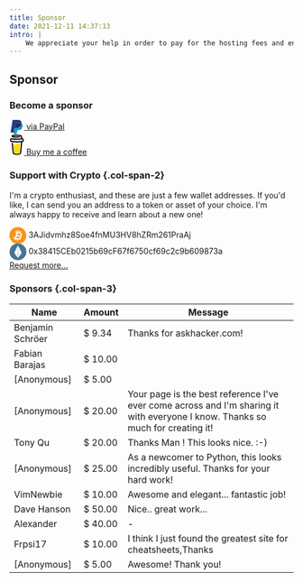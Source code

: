 ```yaml
---
title: Sponsor
date: 2021-12-11 14:37:13
intro: |
    We appreciate your help in order to pay for the hosting fees and ensuring I can spend enough time to create and optimize the cheatsheet webpage.
---
```


Sponsor
---------------



### Become a sponsor

<div class="flex justify-center w-full py-5">
    <a class="flex items-center w-3/5 px-4 py-3 rounded-xl bg-[#2f6eb4]" target="_blank" rel="noopener external nofollow noreferrer" href="https://paypal.me/fechinmr">
        <svg class="icon" style="width:26px;vertical-align:middle;fill:currentColor;overflow:hidden" viewBox="0 0 1024 1024" version="1.1" xmlns="http://www.w3.org/2000/svg" p-id="6144"><path d="M841.813333 253.269333c-.938667 5.888-2.005333 11.946667-3.2 18.176-40.576 209.749333-179.498667 282.24-356.864 282.24H391.424a43.946667 43.946667 0 0 0-43.349333 37.376l-46.250667 295.210667-13.098667 83.626667a23.338667 23.338667 0 0 0 22.784 26.88h160.213334a38.613333 38.613333 0 0 0 38.058666-32.682667l1.578667-8.192 30.165333-192.64 1.962667-10.538667a38.613333 38.613333 0 0 1 38.058667-32.768h23.936c155.221333 0 276.736-63.445333 312.234666-246.954666 14.848-76.672 7.168-140.714667-32.085333-185.728a153.301333 153.301333 0 0 0-43.861333-34.005334z" fill="#179BD7" p-id="6145"></path><path d="M799.317333 236.202667a318.464 318.464 0 0 0-39.509333-8.789334 498.474667 498.474667 0 0 0-79.616-5.845333h-241.28a38.528 38.528 0 0 0-38.058667 32.768L349.525333 581.546667l-1.450666 9.514666a43.946667 43.946667 0 0 1 43.349333-37.376h90.325333c177.365333 0 316.288-72.533333 356.864-282.24 1.237333-6.229333 2.261333-12.288 3.157334-18.176a215.68 215.68 0 0 0-42.453334-17.066666z" fill="#222D65" p-id="6146" data-spm-anchor-id="a313x.7781069.0.i0" class=""></path><path d="M400.853333 254.293333a38.442667 38.442667 0 0 1 38.058667-32.725333h241.28c28.586667 0 55.296 1.877333 79.616 5.845333 16.512 2.602667 32.768 6.528 48.64 11.690667 11.946667 3.968 23.082667 8.704 33.365333 14.165333 12.074667-77.525333-.085333-130.304-41.770666-178.133333C754.133333 22.528 671.274667 0 565.248 0H257.365333c-21.632 0-40.106667 15.872-43.477333 37.418667L85.674667 855.466667a26.752 26.752 0 0 0 5.973333 21.461333c5.034667 5.888 12.373333 9.301333 20.096 9.344h190.08l47.701333-304.725333 51.328-327.253334z" fill="#253B80" p-id="6147"></path></svg>
        <span class="ml-3 text-white text-xl font-semibold leading-none">via PayPal</span>
    </a>
</div>
<div class="flex justify-center w-full pb-5">
    <a href="https://www.buymeacoffee.com/amriunix" class="flex items-center w-3/5 px-4 py-1.5 rounded-xl bg-[#90d4b7] line-through decoration-pink-500">
        <svg width="26" viewBox="0 0 25 35" fill="none" xmlns="http://www.w3.org/2000/svg"><path d="M22.0672 8.1281 22.0437 8.11426 21.9893 8.09766C22.0112 8.11614 22.0386 8.12685 22.0672 8.1281Z" fill="black"></path><path d="M22.4111 10.5781 22.3848 10.5855 22.4111 10.5781Z" fill="black"></path><path d="M22.0735 8.11128C22.0708 8.11093 22.0681 8.11029 22.0655 8.10938 22.0654 8.11115 22.0654 8.11293 22.0655 8.1147 22.0685 8.11432 22.0712 8.11313 22.0735 8.11128Z" fill="black"></path><path d="M22.3877 10.5647 22.4274 10.5421 22.4421 10.5338 22.4555 10.5195C22.4303 10.5304 22.4074 10.5457 22.3877 10.5647Z" fill="black"></path><path d="M22.1334 8.1762 22.0947 8.1393 22.0684 8.125C22.0825 8.14993 22.1058 8.16832 22.1334 8.1762Z" fill="black"></path><path d="M12.3836 31.9453C12.3526 31.9587 12.3255 31.9796 12.3047 32.0062L12.3291 31.9905C12.3457 31.9753 12.3693 31.9573 12.3836 31.9453Z" fill="black"></path><path d="M18.0497 30.8309C18.0497 30.7958 18.0326 30.8023 18.0368 30.9268 18.0368 30.9167 18.0409 30.9065 18.0428 30.8969 18.0451 30.8747 18.0469 30.853 18.0497 30.8309Z" fill="black"></path><path d="M17.4617 31.9453C17.4307 31.9587 17.4036 31.9796 17.3828 32.0062L17.4073 31.9905C17.4239 31.9753 17.4474 31.9573 17.4617 31.9453Z" fill="black"></path><path d="M8.39845 32.2145C8.37496 32.1941 8.34619 32.1807 8.31543 32.1758 8.34034 32.1878 8.36524 32.1998 8.38185 32.209L8.39845 32.2145Z" fill="black"></path><path d="M7.50541 31.3533C7.50173 31.317 7.49058 31.2818 7.47266 31.25 7.48535 31.2831 7.49598 31.317 7.50448 31.3515L7.50541 31.3533Z" fill="black"></path><path d="M13.5278 15.9814C12.2963 16.5086 10.8987 17.1064 9.08736 17.1064 8.32963 17.1048 7.57558 17.0009 6.8457 16.7973L8.09845 29.6592C8.14279 30.1968 8.38769 30.698 8.78452 31.0634 9.18134 31.4288 9.70106 31.6316 10.2405 31.6315 10.2405 31.6315 12.0167 31.7237 12.6094 31.7237 13.2474 31.7237 15.1601 31.6315 15.1601 31.6315 15.6995 31.6315 16.2191 31.4286 16.6158 31.0633 17.0125 30.6979 17.2574 30.1967 17.3017 29.6592L18.6435 15.4463C18.0439 15.2415 17.4387 15.1055 16.7565 15.1055 15.5767 15.105 14.626 15.5114 13.5278 15.9814Z" fill="#FFDD00"></path><path d="M2.96582 10.5039 2.98704 10.5237 3.00088 10.532C2.99022 10.5215 2.97847 10.512 2.96582 10.5039Z" fill="black"></path><path d="M24.4376 9.31226 24.249 8.36071C24.0797 7.50694 23.6955 6.70022 22.8191 6.39164 22.5382 6.29294 22.2195 6.2505 22.0041 6.04617 21.7887 5.84184 21.725 5.5245 21.6752 5.23023 21.583 4.6901 21.4963 4.14952 21.4017 3.61033 21.3201 3.14677 21.2555 2.62602 21.0428 2.20075 20.7661 1.62973 20.1918 1.29579 19.6208 1.07485 19.3282.965622 19.0296.873222 18.7265.798101 17.2998.421723 15.7999.283349 14.3322.204476 12.5705.107269 10.8042.136556 9.04673.292113 7.73863.411114 6.36089.555024 5.11783 1.00751 4.6635 1.1731 4.19533 1.37189 3.84986 1.7229 3.42597 2.15417 3.2876 2.82113 3.5971 3.35894 3.81711 3.74086 4.1898 4.01069 4.58509 4.18919 5.09997 4.41919 5.63769 4.5942 6.18931 4.71132 7.72526 5.0508 9.3161 5.1841 10.8853 5.24083 12.6245 5.31103 14.3665 5.25414 16.0974 5.07063 16.5254 5.02359 16.9527 4.96716 17.3792 4.90136 17.8815 4.82433 18.2039 4.16751 18.0558 3.70995 17.8787 3.16292 17.4027 2.95074 16.8644 3.0333 16.7851 3.04576 16.7062 3.05729 16.6269 3.06882L16.5697 3.07712C16.3873 3.10019 16.205 3.12171 16.0226 3.1417 15.646 3.18229 15.2683 3.2155 14.8898 3.24133 14.042 3.30037 13.192 3.32758 12.3423 3.32896 11.5075 3.32896 10.6722 3.30544 9.83916 3.25055 9.45909 3.22564 9.07994 3.19397 8.70172 3.15553 8.52967 3.13755 8.35809 3.11864 8.18651 3.09742L8.02322 3.07666 7.98771 3.07159 7.81843 3.04714C7.4725 2.99502 7.12656 2.93506 6.78431 2.86264 6.74978 2.85498 6.71889 2.83577 6.69675 2.80818 6.67461 2.78059 6.66254 2.74627 6.66254 2.71089 6.66254 2.67552 6.67461 2.6412 6.69675 2.61361 6.71889 2.58602 6.74978 2.5668 6.78431 2.55914H6.79077C7.08735 2.49595 7.38624 2.44199 7.68605 2.39494 7.78599 2.37926 7.88623 2.36388 7.98679 2.34881H7.98955C8.17728 2.33636 8.36593 2.30269 8.55274 2.28055 10.178 2.11149 11.813 2.05386 13.4461 2.10804 14.239 2.13111 15.0314 2.17769 15.8206 2.25795 15.9903 2.27548 16.1592 2.29393 16.328 2.31468 16.3926 2.32252 16.4576 2.33175 16.5226 2.33959L16.6536 2.3585C17.0355 2.41539 17.4154 2.48442 17.7934 2.5656 18.3533 2.68737 19.0724 2.72704 19.3215 3.3405 19.4008 3.53514 19.4368 3.75147 19.4806 3.9558L19.5364 4.2164C19.5379 4.22108 19.5389 4.22586 19.5396 4.2307 19.6716 4.8457 19.8036 5.46069 19.9359 6.07569 19.9455 6.12112 19.9458 6.16806 19.9365 6.21359 19.9273 6.25911 19.9087 6.30224 19.8821 6.34028 19.8554 6.37832 19.8212 6.41046 19.7816 6.4347 19.7419 6.45893 19.6977 6.47474 19.6517 6.48113H19.648L19.5673 6.4922 19.4875 6.50281C19.2348 6.53571 18.9817 6.56646 18.7283 6.59506 18.2292 6.65194 17.7294 6.70114 17.2288 6.74265 16.234 6.82537 15.2373 6.87965 14.2385 6.90548 13.7296 6.919 13.2209 6.92531 12.7123 6.92439 10.6878 6.92279 8.66519 6.80513 6.65424 6.57199 6.43653 6.54616 6.21883 6.51849 6.00112 6.49035 6.16993 6.51203 5.87843 6.47375 5.81939 6.46545 5.68101 6.44607 5.54264 6.42593 5.40426 6.40502 4.93979 6.33537 4.47808 6.24958 4.01453 6.1744 3.45411 6.08215 2.91814 6.12827 2.41123 6.40502 1.99513 6.63272 1.65836 6.98188 1.44584 7.40593 1.22721 7.85795 1.16217 8.3501 1.06439 8.8358.966604 9.32149.814392 9.84408.872048 10.3427.996123 11.4188 1.74842 12.2933 2.8305 12.4889 3.84848 12.6734 4.87198 12.8228 5.89826 12.9501 9.9297 13.4439 14.0025 13.5029 18.0466 13.1263 18.3759 13.0956 18.7048 13.062 19.0332 13.0258 19.1358 13.0145 19.2396 13.0263 19.337 13.0604 19.4344 13.0944 19.523 13.1498 19.5962 13.2225 19.6694 13.2952 19.7255 13.3834 19.7602 13.4805 19.795 13.5777 19.8075 13.6814 19.797 13.7841L19.6946 14.7794C19.4883 16.7908 19.282 18.802 19.0756 20.813 18.8604 22.9249 18.6437 25.0366 18.4257 27.1482 18.3642 27.7429 18.3027 28.3375 18.2412 28.9319 18.1822 29.5172 18.1739 30.121 18.0627 30.6994 17.8875 31.609 17.2717 32.1675 16.3732 32.3719 15.55 32.5592 14.7091 32.6575 13.8649 32.6652 12.929 32.6703 11.9936 32.6288 11.0578 32.6338 10.0587 32.6394 8.83502 32.5471 8.06381 31.8036 7.38624 31.1505 7.29261 30.1279 7.20036 29.2437 7.07736 28.073 6.95544 26.9025 6.83459 25.7322L6.15656 19.2245 5.71791 15.0137C5.71053 14.9441 5.70315 14.8754 5.69623 14.8053 5.64365 14.303 5.28803 13.8113 4.72761 13.8366 4.24792 13.8579 3.70272 14.2656 3.759 14.8053L4.08417 17.927 4.75667 24.3844C4.94824 26.2187 5.13935 28.0532 5.33 29.888 5.3669 30.2395 5.40149 30.5919 5.44024 30.9434 5.65103 32.864 7.11779 33.899 8.93419 34.1906 9.99506 34.3612 11.0818 34.3963 12.1583 34.4138 13.5384 34.4359 14.9322 34.489 16.2897 34.239 18.3012 33.87 19.8104 32.5268 20.0258 30.4434 20.0873 29.8419 20.1488 29.2403 20.2103 28.6385 20.4148 26.6484 20.619 24.6581 20.8228 22.6677L21.4898 16.1641 21.7956 13.1835C21.8108 13.0357 21.8733 12.8968 21.9736 12.7872 22.0739 12.6776 22.2069 12.6033 22.3528 12.5751 22.928 12.463 23.4778 12.2716 23.8869 11.8339 24.5382 11.137 24.6678 10.2283 24.4376 9.31226ZM2.80098 9.95524C2.80975 9.95109 2.7936 10.0263 2.78669 10.0613 2.7853 10.0083 2.78807 9.96124 2.80098 9.95524ZM2.8568 10.387C2.86141 10.3837 2.87524 10.4022 2.88954 10.4243 2.86786 10.404 2.85403 10.3888 2.85633 10.387H2.8568ZM2.91168 10.4594C2.93152 10.4931 2.94213 10.5143 2.91168 10.4594V10.4594ZM3.02192 10.5489H3.02469C3.02469 10.5521 3.02976 10.5553 3.03161 10.5586 3.02855 10.555 3.02515 10.5518 3.02146 10.5489H3.02192ZM22.326 10.4151C22.1194 10.6116 21.8081 10.7029 21.5004 10.7486 18.0503 11.2606 14.5499 11.5198 11.0619 11.4054 8.56565 11.3201 6.09567 11.0429 3.62431 10.6937 3.38215 10.6596 3.11971 10.6153 2.9532 10.4368 2.63955 10.1001 2.7936 9.42204 2.87524 9.01522 2.94997 8.64253 3.09295 8.14577 3.53621 8.09272 4.22808 8.01155 5.03158 8.30352 5.71607 8.4073 6.54016 8.53306 7.36733 8.63377 8.19758 8.70941 11.7409 9.03229 15.3437 8.98201 18.8713 8.50969 19.5143 8.42329 20.1549 8.32289 20.7933 8.2085 21.362 8.10656 21.9926 7.91515 22.3362 8.50416 22.5719 8.90544 22.6033 9.44233 22.5668 9.89574 22.5556 10.0933 22.4693 10.2791 22.3256 10.4151H22.326Z" fill="black"></path></svg>
        <span class="ml-3 text-white text-xl font-semibold leading-none">Buy me a coffee</span>
    </a>
</div>




### Support with Crypto {.col-span-2}

<div class="row-span-3 dark:text-slate-300 p-4">
    <p>I'm a crypto enthusiast, and these are just a few wallet addresses. If you'd like, I can send you an address to a token or asset of your choice. I'm always happy to receive and learn about a new one!</p>
    <div class="flex items-center mt-3">
        <svg class="icon mr-2" style="width: 30px;vertical-align: middle;fill: currentColor;overflow: hidden;" viewBox="0 0 1029 1024" version="1.1" xmlns="http://www.w3.org/2000/svg" p-id="6488"><path d="M1024.727025 511.98976c0 282.771945-229.217816 511.98976-511.98976 511.98976-282.766825 0-511.98976-229.217816-511.98976-511.98976 0-282.766825 229.222936-511.98976 511.98976-511.98976 282.771945 0 511.98976 229.222936 511.98976 511.98976" fill="#F7931A" p-id="6489"></path><path d="M637.048379 661.623888a55.842723 55.842723 0 0 1-27.145697 33.417571 55.858083 55.858083 0 0 1-42.827943 4.444071l-144.181437-42.940581 32.122238-107.840403 144.171196 42.945701h0.00512c29.726125 8.852303 46.713946 40.242395 37.856523 69.973641m48.628787-221.00038a55.929761 55.929761 0 0 1 4.438952 42.833063c-8.857423 29.721006-40.262875 46.698586-69.973641 37.861643h-0.00512l-144.176316-42.940582 32.111998-107.840403 144.181436 42.940581a55.888802 55.888802 0 0 1 33.422691 27.145698m64.54143-34.917702c-16.48095-30.458271-43.836563-52.678626-77.01862-62.560029l-19.076738-5.677966 26.705385-89.669887-68.519589-20.407912-26.705386 89.669887-58.49995-17.423012 26.710506-89.669886-16.414392-4.889503-66.49723-19.803763-25.742845 86.434111-81.037739-24.135197-22.870583 76.798464 81.037739 24.140317-83.254655 279.536169-81.037739-24.135197-22.870583 76.803584 81.03262 24.130077-21.723726 72.953421 16.409272 4.889502 66.49723 19.803764 22.691386-76.189196 58.638188 17.463971-22.691387 76.194316 68.243116 20.325993 22.691386-76.194316 19.209856 5.718926a130.255315 130.255315 0 0 0 37.185816 5.452691c21.247575 0 42.295474-5.278614 61.51045-15.677127 30.458271-16.48095 52.673507-43.831443 62.560028-77.023739 10.393392-34.912582 5.263255-70.777464-11.268894-100.298794 30.01284-15.661767 53.927881-42.935461 64.331513-77.863403 9.886522-33.192296 6.251395-68.243115-10.224435-98.696266" fill="#FFFFFF" p-id="6490"></path></svg>
        <span>3AJidvmhz8Soe4fnMU3HV8hZRm261PraAj</span>
    </div>
    <div class="flex items-center mt-3">
        <svg class="icon mr-2" style="width: 30px;vertical-align: middle;fill: currentColor;overflow: hidden;" viewBox="0 0 1029 1024" version="1.1" xmlns="http://www.w3.org/2000/svg" p-id="9557"><path d="M1028.653987 511.98976c0 282.771945-229.222936 511.98976-511.98976 511.98976-282.761705 0-511.98976-229.217816-511.98976-511.98976 0-282.766825 229.228055-511.98976 511.98976-511.98976 282.766825 0 511.98976 229.222936 511.98976 511.98976" fill="#497391" p-id="9558"></path><path d="M289.970521 575.430411l219.602648-452.358312v567.95536zM743.368173 575.430411l-220.380873 115.597048V122.918502zM289.970521 591.97792l219.602648 109.954921v176.810544zM743.368173 591.97792l-220.380873 286.765465v-176.810544z" fill="#FFFFFF" p-id="9559"></path></svg>
        <span>0x38415CEb0215b69cF67f6750cf69c2c9b609873a</span>
    </div>
    <div class="flex items-center mt-3">
        <a class="text-blue-500" target="_blank" rel="noopener external nofollow noreferrer" href="https://twitter.com/FechinLi">Request more...</a>
    </div>
</div>

### Sponsors {.col-span-3}


| Name            | Amount  | Message                                                                           |
|-----------------|---------|-----------------------------------------------------------------------------------|
| Benjamin Schröer| $ 9.34  | Thanks for askhacker.com!                                                           |
| Fabian Barajas  | $ 10.00 |                                                                                   |
| [Anonymous]     | $ 5.00  |                                                                                   |
| [Anonymous]     | $ 20.00 | Your page is the best reference I've ever come across and I'm sharing it with everyone I know. Thanks so much for creating it! |
| Tony Qu         | $ 20.00 | Thanks Man ! This looks nice. :-)                                                 |
| [Anonymous]     | $ 25.00 | As a newcomer to Python, this looks incredibly useful. Thanks for your hard work! |
| VimNewbie       | $ 10.00 | Awesome and elegant...  fantastic job!                                            |
| Dave Hanson     | $ 50.00 | Nice.. great work...                                                              |
| Alexander       | $ 40.00 | -                                                                                 |
| Frpsi17         | $ 10.00 | I think I just found the greatest site for cheatsheets,Thanks                     |
| [Anonymous]     | $ 5.00  | Awesome! Thank you!                                                               |


